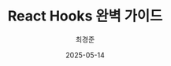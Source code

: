 ---
layout: post
title: "React Hooks 완벽 가이드"
date: 2025-05-14
category: React
category:
 - React
 - 프론트엔드
image: assets/img/blog/react-hooks.jpg
full_image: assets/img/blog/react-hooks-full.jpg # 옵션
author: 최경준
tags: React, Hooks, useState, useEffect
---